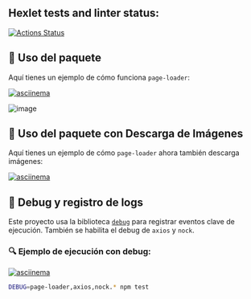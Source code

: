 ## Hexlet tests and linter status:
[![Actions Status](https://github.com/JavierQuinan/fullstack-javascript-project-138/actions/workflows/hexlet-check.yml/badge.svg)](https://github.com/JavierQuinan/fullstack-javascript-project-138/actions)

## 📌 Uso del paquete

Aquí tienes un ejemplo de cómo funciona `page-loader`:

[![asciinema](https://asciinema.org/a/6y493hscKXbbvjMTPqLKuYKag.svg)](https://asciinema.org/a/6y493hscKXbbvjMTPqLKuYKag)

![image](https://github.com/user-attachments/assets/ede1c576-f516-430b-824a-33f09a6bc3b8)

## 📌 Uso del paquete con Descarga de Imágenes

Aquí tienes un ejemplo de cómo `page-loader` ahora también descarga imágenes:

[![asciinema](https://asciinema.org/a/ZsG2mAw1rFT2EccatYKWzVlj6.svg)](https://asciinema.org/a/ZsG2mAw1rFT2EccatYKWzVlj6)

## 🐞 Debug y registro de logs

Este proyecto usa la biblioteca [`debug`](https://www.npmjs.com/package/debug) para registrar eventos clave de ejecución. También se habilita el debug de `axios` y `nock`.

### 🔍 Ejemplo de ejecución con debug:

[![asciinema](https://asciinema.org/a/Tfr7ocBnCAWlRqIesfuohb3sx.svg)](https://asciinema.org/a/Tfr7ocBnCAWlRqIesfuohb3sx)

```bash
DEBUG=page-loader,axios,nock.* npm test
